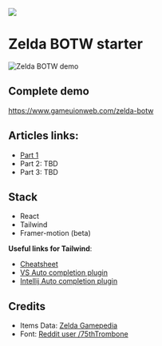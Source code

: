 ![](https://github.com/QcSiM008/zelda-botw-starter/workflows/CI/badge.svg)

# Zelda BOTW starter

![Zelda BOTW demo](https://user-images.githubusercontent.com/530644/84588444-c3ca6400-ae27-11ea-827d-444ea4f9f4f2.png)

## Complete demo

https://www.gameuionweb.com/zelda-botw

## Articles links:

- [Part 1](https://dev.to/flagrede/how-to-replicate-the-zelda-botw-interface-with-react-tailwind-and-framer-motion-part-1-298g)
- Part 2: TBD
- Part 3: TBD

## Stack

- React
- Tailwind
- Framer-motion (beta)

**Useful links for Tailwind**:

- [Cheatsheet](https://nerdcave.com/tailwind-cheat-sheet)
- [VS Auto completion plugin](https://marketplace.visualstudio.com/items?itemName=bradlc.vscode-tailwindcss)
- [Intellij Auto completion plugin](https://plugins.jetbrains.com/plugin/12074-tailwindcss)

## Credits

- Items Data: [Zelda Gamepedia](https://zelda.gamepedia.com/Main_Page)
- Font: [Reddit user /75thTrombone](https://www.reddit.com/user/75thTrombone/)
